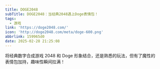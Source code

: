```yaml
---
title: DOGE2048
subTitle: DOGE2048：当经典2048遇上Doge表情包！
tags:
  - 游戏
link: 'https://doge2048.com/'
icon: 'http://doge2048.com/meta/doge-600.png'
abbrlink: 159965d0
date: 2025-02-28 21:25:08
---
```


将经典数字合成游戏 2048 和 Doge 形象结合，还是熟悉的玩法，但有了魔性的表情包加持，趣味性瞬间拉满！